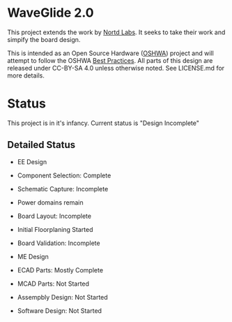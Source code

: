 # WaveGlide 2.0

This project extends the work by [Nortd Labs](http://nortd.github.io/WaveGlide/). It seeks to take their work and simpify the board design.

This is intended as an Open Source Hardware ([OSHWA](https://www.oshwa.org)) project and will attempt to follow the OSHWA [Best Practices](https://www.oshwa.org/sharing-best-practices/). All parts of this design are released under CC-BY-SA 4.0 unless otherwise noted. See LICENSE.md for more details.

# Status
This project is in it's infancy. Current status is "Design Incomplete"

## Detailed Status
 * EE Design
  * Component Selection: Complete
  * Schematic Capture: Incomplete
   * Power domains remain
  * Board Layout: Incomplete
   * Initial Floorplaning Started
  * Board Validation: Incomplete

 * ME Design
  * ECAD Parts: Mostly Complete
  * MCAD Parts: Not Started
  * Assempbly Design: Not Started

 * Software Design: Not Started


